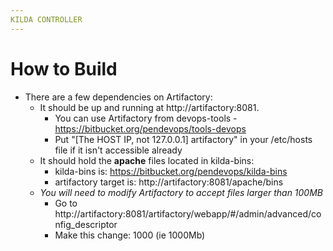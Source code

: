 ```yaml
---
KILDA CONTROLLER
---
```


# How to Build

- There are a few dependencies on Artifactory:
  - It should be up and running at http://artifactory:8081.
    - You can use Artifactory from devops-tools - https://bitbucket.org/pendevops/tools-devops
    - Put "[The HOST IP, not 127.0.0.1] artifactory" in your /etc/hosts file if it isn't accessible already
  - It should hold the __apache__ files located in kilda-bins:
    - kilda-bins is: https://bitbucket.org/pendevops/kilda-bins
    - artifactory target is: http://artifactory:8081/apache/bins
  - _You will need to modify Artifactory to accept files larger than 100MB_
    - Go to http://artifactory:8081/artifactory/webapp/#/admin/advanced/config_descriptor
    - Make this change: <fileUploadMaxSizeMb>1000</fileUploadMaxSizeMb> (ie 1000Mb)
